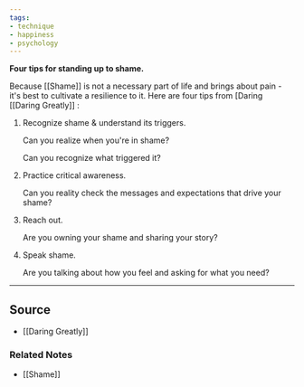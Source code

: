 ```yaml
---
tags:
- technique
- happiness
- psychology
---
```

**Four tips for standing up to shame.**

Because [[Shame]] is not a necessary part of life and brings about pain - it's best to cultivate a resilience to it. Here are four tips from [Daring [[Daring Greatly]] :

1. Recognize shame & understand its triggers.
    
    Can you realize when you're in shame?
    
    Can you recognize what triggered it?
    
2. Practice critical awareness.
    
    Can you reality check the messages and expectations that drive your shame?
    
3. Reach out.
    
    Are you owning your shame and sharing your story?
    
4. Speak shame.
    
    Are you talking about how you feel and asking for what you need?
    

---

## Source
- [[Daring Greatly]]

### Related Notes
- [[Shame]]
